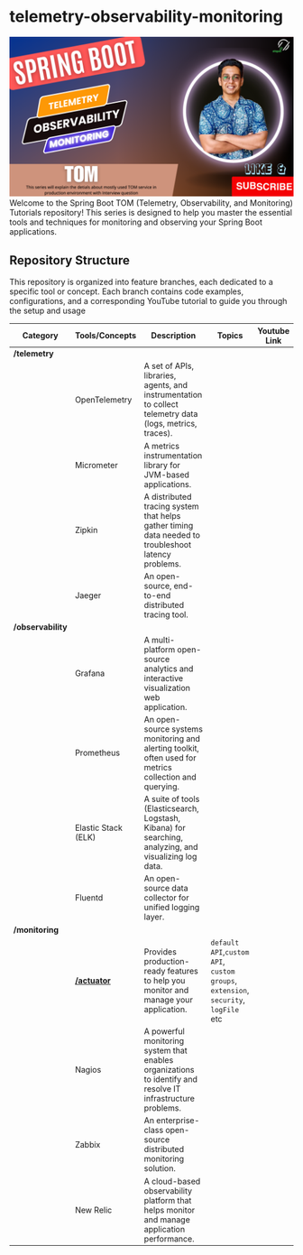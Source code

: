 # telemetry-observability-monitoring
![spring-boot-tom.png](src/main/resources/static/spring-boot-tom.png)
Welcome to the Spring Boot TOM (Telemetry, Observability, and Monitoring) Tutorials repository! This series is designed to help you master the essential tools and techniques for monitoring and observing your Spring Boot applications.

## Repository Structure
This repository is organized into feature branches, each dedicated to a specific tool or concept. Each branch contains code examples, configurations, and a corresponding YouTube tutorial to guide you through the setup and usage

| **Category**       | **Tools/Concepts**                                                                  | **Description**                                                                                             | Topics                                                                              | Youtube Link |
|--------------------|-------------------------------------------------------------------------------------|-------------------------------------------------------------------------------------------------------------|-------------------------------------------------------------------------------------|--------------|
| **/telemetry**     |                                                                                     |                                                                                                             |                                                                                     |              |
|                    | OpenTelemetry                                                                       | A set of APIs, libraries, agents, and instrumentation to collect telemetry data (logs, metrics, traces).    |                                                                                     |              |
|                    | Micrometer                                                                          | A metrics instrumentation library for JVM-based applications.                                               |                                                                                     |              |
|                    | Zipkin                                                                              | A distributed tracing system that helps gather timing data needed to troubleshoot latency problems.         |                                                                                     |              |
|                    | Jaeger                                                                              | An open-source, end-to-end distributed tracing tool.                                                        |                                                                                     |              |
| **/observability** |                                                                                     |                                                                                                             |                                                                                     |              |
|                    | Grafana                                                                             | A multi-platform open-source analytics and interactive visualization web application.                       |                                                                                     |              |                                                                                                             |
|                    | Prometheus                                                                          | An open-source systems monitoring and alerting toolkit, often used for metrics collection and querying.     |                                                                                     |              |
|                    | Elastic Stack (ELK)                                                                 | A suite of tools (Elasticsearch, Logstash, Kibana) for searching, analyzing, and visualizing log data.      |                                                                                     |              |
|                    | Fluentd                                                                             | An open-source data collector for unified logging layer.                                                    |                                                                                     |              |
| **/monitoring**    |                                                                                     |
|                    | **[/actuator](https://github.com/atquil/spring-boot-tom/tree/monitoring/actuator)** | Provides production-ready features to help you monitor and manage your application.                         | `default API`,`custom API`, `custom groups`, `extension`, `security`, `logFile` etc |              |                                                                                                   |
|                    | Nagios                                                                              | A powerful monitoring system that enables organizations to identify and resolve IT infrastructure problems. |                                                                                     |              |
|                    | Zabbix                                                                              | An enterprise-class open-source distributed monitoring solution.                                            |                                                                                     |              |
|                    | New Relic                                                                           | A cloud-based observability platform that helps monitor and manage application performance.                 |                                                                                     |              |
